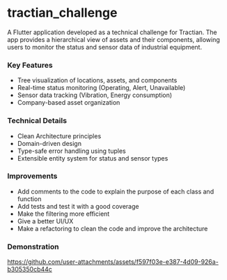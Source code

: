 # tractian_challenge

A Flutter application developed as a technical challenge for Tractian. The app provides a hierarchical view of assets and their components, allowing users to monitor the status and sensor data of industrial equipment.

### Key Features
- Tree visualization of locations, assets, and components
- Real-time status monitoring (Operating, Alert, Unavailable)
- Sensor data tracking (Vibration, Energy consumption)
- Company-based asset organization

### Technical Details
- Clean Architecture principles
- Domain-driven design
- Type-safe error handling using tuples
- Extensible entity system for status and sensor types

### Improvements
- Add comments to the code to explain the purpose of each class and function
- Add tests and test it with a good coverage
- Make the filtering more efficient
- Give a better UI/UX
- Make a refactoring to clean the code and improve the architecture

### Demonstration

https://github.com/user-attachments/assets/f597f03e-e387-4d09-926a-b305350cb44c


